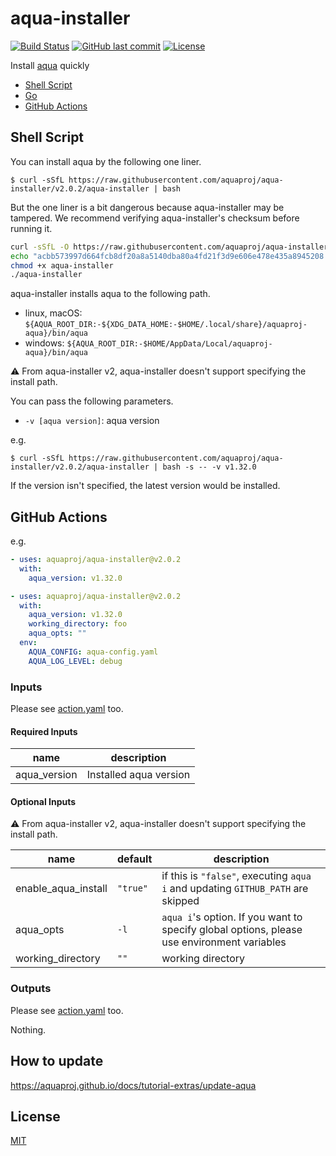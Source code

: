 # aqua-installer

[![Build Status](https://github.com/aquaproj/aqua-installer/workflows/test/badge.svg)](https://github.com/aquaproj/aqua-installer/actions)
[![GitHub last commit](https://img.shields.io/github/last-commit/aquaproj/aqua-installer.svg)](https://github.com/aquaproj/aqua-installer)
[![License](http://img.shields.io/badge/license-mit-blue.svg?style=flat-square)](https://raw.githubusercontent.com/aquaproj/aqua-installer/main/LICENSE)

Install [aqua](https://github.com/aquaproj/aqua) quickly

* [Shell Script](#shell-script)
* [Go](#go)
* [GitHub Actions](#github-actions)

## Shell Script

You can install aqua by the following one liner.

```console
$ curl -sSfL https://raw.githubusercontent.com/aquaproj/aqua-installer/v2.0.2/aqua-installer | bash
```

But the one liner is a bit dangerous because aqua-installer may be tampered.
We recommend verifying aqua-installer's checksum before running it.

```sh
curl -sSfL -O https://raw.githubusercontent.com/aquaproj/aqua-installer/v2.0.2/aqua-installer
echo "acbb573997d664fcb8df20a8a5140dba80a4fd21f3d9e606e478e435a8945208  aqua-installer" | sha256sum -c
chmod +x aqua-installer
./aqua-installer
```

aqua-installer installs aqua to the following path.

* linux, macOS: `${AQUA_ROOT_DIR:-${XDG_DATA_HOME:-$HOME/.local/share}/aquaproj-aqua}/bin/aqua`
* windows: `${AQUA_ROOT_DIR:-$HOME/AppData/Local/aquaproj-aqua}/bin/aqua`

:warning: From aqua-installer v2, aqua-installer doesn't support specifying the install path.

You can pass the following parameters.

* `-v [aqua version]`: aqua version

e.g.

```console
$ curl -sSfL https://raw.githubusercontent.com/aquaproj/aqua-installer/v2.0.2/aqua-installer | bash -s -- -v v1.32.0
```

If the version isn't specified, the latest version would be installed.

## GitHub Actions

e.g.

```yaml
- uses: aquaproj/aqua-installer@v2.0.2
  with:
    aqua_version: v1.32.0
```

```yaml
- uses: aquaproj/aqua-installer@v2.0.2
  with:
    aqua_version: v1.32.0
    working_directory: foo
    aqua_opts: ""
  env:
    AQUA_CONFIG: aqua-config.yaml
    AQUA_LOG_LEVEL: debug
```

### Inputs

Please see [action.yaml](action.yaml) too.

#### Required Inputs

name | description
--- | --- 
aqua_version | Installed aqua version

#### Optional Inputs

:warning: From aqua-installer v2, aqua-installer doesn't support specifying the install path.

name | default | description
--- | --- | ---
enable_aqua_install | `"true"` | if this is `"false"`, executing `aqua i` and updating `GITHUB_PATH` are skipped
aqua_opts | `-l` | `aqua i`'s option. If you want to specify global options, please use environment variables
working_directory | `""` | working directory

### Outputs

Please see [action.yaml](action.yaml) too.

Nothing.

## How to update

https://aquaproj.github.io/docs/tutorial-extras/update-aqua

## License

[MIT](LICENSE)
